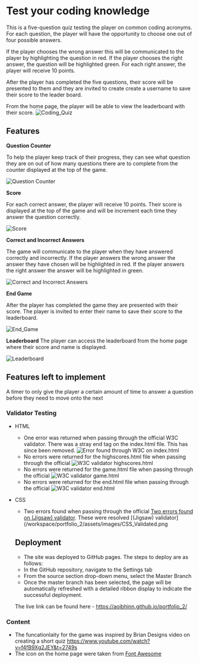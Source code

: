 # Test your coding knowledge

This is a five-question quiz testing the player on common coding acronyms. For each question, the player will have the opportunity to choose one out of four possible answers. 

If the player chooses the wrong answer this will be communicated to the player by highlighting the question in red. If the player chooses the right answer, the question will be highlighted green. For each right answer, the player will receive 10 points. 

After the player has completed the five questions, their score will be presented to them and they are invited to create create a username to save their score to the leader board. 

From the home page, the player will be able to view the leaderboard with their score. 
![Coding_Quiz](/workspace/portfolio_2/assets/images/quiz.png)

## Features

__Question Counter__


To help the player keep track of their progress, they can see what question they are on out of how many questions there are to complete from the counter displayed at the top of the game.

![Question Counter](assets/images/question_counter.png)


__Score__

For each correct answer, the player will receive 10 points. Their score is displayed at the top of the game and will be increment each time they answer the question correctly. 

![Score](assets/images/score.png)

__Correct and Incorrect Answers__

The game will communicate to the player when they have answered correctly and incorrectly. If the player answers the wrong answer the answer they have chosen will be highlighted in red. If the player answers the right answer the answer will be highlighted in green. 

![Correct and Incorrect Answers](assets/images/answers.png)

__End Game__

After the player has completed the game they are presented with their score. The player is invited to enter their name to save their score to the leaderboard. 

![End_Game](assets/images/end.png)

__Leaderboard__
The player can access the leaderboard from the home page where their score and name is displayed. 

![Leaderboard](assets/images/leaderboard.png)

## Features left to implement 

A timer to only give the player a certain amount of time to answer a question before they need to move onto the next 

### Validator Testing 

- HTML
  - One error was returned when passing through the official W3C validator. There was a stray end tag on the index.html file. This has since been removed. ![Error found through W3C on index.html](assets/images/Error_found_through_W3C_validator.png)
  - No errors were returned for the highscores.html file when passing through the official ![W3C validator highscores.html](assets/images/highscore_page_validated.png)
  - No errors were returned for the game.html file when passing through the official ![W3C validator game.html](assets/images/game_page_validated.png) 
  - No errors were returned for the end.html file when passing through the official ![W3C validator end.html](assets/images/end_page_validated.png) 



- CSS
  - Two errors found when passing through the official [Two errors found on (Jigsaw) validator](assets/images/two_errors_W3C.png). These were resolved [(Jigsaw) validator](/workspace/portfolio_2/assets/images/CSS_Validated.png

  ## Deployment
  - The site was deployed to GitHub pages. The steps to deploy are as follows: 
  - In the GitHub repository, navigate to the Settings tab 
  - From the source section drop-down menu, select the Master Branch
  - Once the master branch has been selected, the page will be automatically refreshed with a detailed ribbon display to indicate the successful deployment. 

  The live link can be found here - https://aoibhinn.github.io/portfolio_2/

### Content

- The funcationlaity for the game was inspired by Brian Designs video on creating a short quiz https://www.youtube.com/watch?v=f4fB9Xg2JEY&t=2749s
- The icon on the home page were taken from [Font Awesome](https://fontawesome.com/) 
